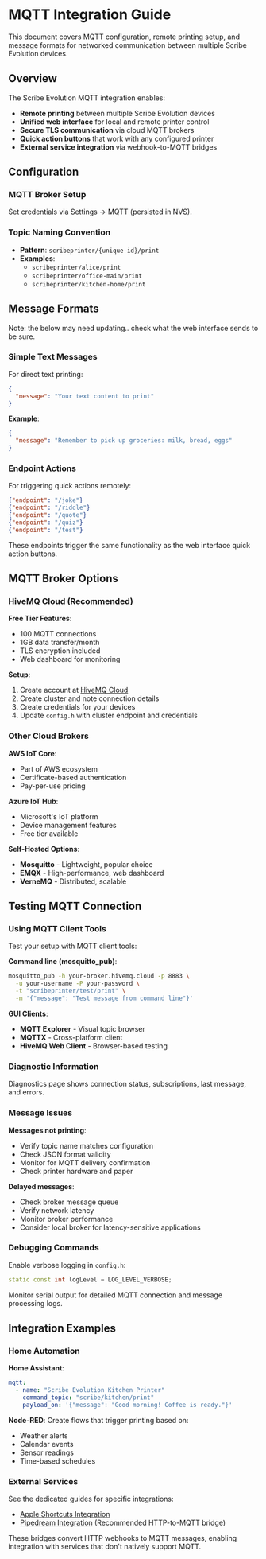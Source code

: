 # MQTT Integration Guide

This document covers MQTT configuration, remote printing setup, and message formats for networked communication between multiple Scribe Evolution devices.

## Overview

The Scribe Evolution MQTT integration enables:

- **Remote printing** between multiple Scribe Evolution devices
- **Unified web interface** for local and remote printer control
- **Secure TLS communication** via cloud MQTT brokers
- **Quick action buttons** that work with any configured printer
- **External service integration** via webhook-to-MQTT bridges

## Configuration

### MQTT Broker Setup

Set credentials via Settings → MQTT (persisted in NVS).


### Topic Naming Convention

- **Pattern**: `scribeprinter/{unique-id}/print`
- **Examples**:
  - `scribeprinter/alice/print`
  - `scribeprinter/office-main/print`
  - `scribeprinter/kitchen-home/print`

## Message Formats

Note: the below may need updating.. check what the web interface sends to be sure.

### Simple Text Messages

For direct text printing:

```json
{
  "message": "Your text content to print"
}
```

**Example**:

```json
{
  "message": "Remember to pick up groceries: milk, bread, eggs"
}
```

### Endpoint Actions

For triggering quick actions remotely:

```json
{"endpoint": "/joke"}
{"endpoint": "/riddle"}
{"endpoint": "/quote"}
{"endpoint": "/quiz"}
{"endpoint": "/test"}
```

These endpoints trigger the same functionality as the web interface quick action buttons.

## MQTT Broker Options

### HiveMQ Cloud (Recommended)

**Free Tier Features**:

- 100 MQTT connections
- 1GB data transfer/month
- TLS encryption included
- Web dashboard for monitoring

**Setup**:

1. Create account at [HiveMQ Cloud](https://www.hivemq.com/mqtt-cloud-broker/)
2. Create cluster and note connection details
3. Create credentials for your devices
4. Update `config.h` with cluster endpoint and credentials

### Other Cloud Brokers

**AWS IoT Core**:

- Part of AWS ecosystem
- Certificate-based authentication
- Pay-per-use pricing

**Azure IoT Hub**:

- Microsoft's IoT platform
- Device management features
- Free tier available

**Self-Hosted Options**:

- **Mosquitto** - Lightweight, popular choice
- **EMQX** - High-performance, web dashboard
- **VerneMQ** - Distributed, scalable

## Testing MQTT Connection

### Using MQTT Client Tools

Test your setup with MQTT client tools:

**Command line (mosquitto_pub)**:

```bash
mosquitto_pub -h your-broker.hivemq.cloud -p 8883 \
  -u your-username -P your-password \
  -t "scribeprinter/test/print" \
  -m '{"message": "Test message from command line"}'
```

**GUI Clients**:

- **MQTT Explorer** - Visual topic browser
- **MQTTX** - Cross-platform client
- **HiveMQ Web Client** - Browser-based testing

### Diagnostic Information

Diagnostics page shows connection status, subscriptions, last message, and errors.

### Message Issues

**Messages not printing**:

- Verify topic name matches configuration
- Check JSON format validity
- Monitor for MQTT delivery confirmation
- Check printer hardware and paper

**Delayed messages**:

- Check broker message queue
- Verify network latency
- Monitor broker performance
- Consider local broker for latency-sensitive applications

### Debugging Commands

Enable verbose logging in `config.h`:

```cpp
static const int logLevel = LOG_LEVEL_VERBOSE;
```

Monitor serial output for detailed MQTT connection and message processing logs.

## Integration Examples

### Home Automation

**Home Assistant**:

```yaml
mqtt:
  - name: "Scribe Evolution Kitchen Printer"
    command_topic: "scribe/kitchen/print"
    payload_on: '{"message": "Good morning! Coffee is ready."}'
```

**Node-RED**:
Create flows that trigger printing based on:

- Weather alerts
- Calendar events
- Sensor readings
- Time-based schedules

### External Services

See the dedicated guides for specific integrations:

- [Apple Shortcuts Integration](apple-shortcuts.md)
- [Pipedream Integration](pipedream-integration.md) (Recommended HTTP-to-MQTT bridge)

These bridges convert HTTP webhooks to MQTT messages, enabling integration with services that don't natively support MQTT.
